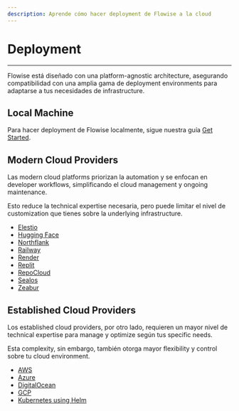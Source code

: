 ```yaml
---
description: Aprende cómo hacer deployment de Flowise a la cloud
---
```


# Deployment

***

Flowise está diseñado con una platform-agnostic architecture, asegurando compatibilidad con una amplia gama de deployment environments para adaptarse a tus necesidades de infrastructure.

## Local Machine

Para hacer deployment de Flowise localmente, sigue nuestra guía [Get Started](../../getting-started/).

## Modern Cloud Providers

Las modern cloud platforms priorizan la automation y se enfocan en developer workflows, simplificando el cloud management y ongoing maintenance.

Esto reduce la technical expertise necesaria, pero puede limitar el nivel de customization que tienes sobre la underlying infrastructure.

* [Elestio](https://elest.io/open-source/flowiseai)
* [Hugging Face](hugging-face.md)
* [Northflank](https://northflank.com/stacks/deploy-flowiseai)
* [Railway](railway.md)
* [Render](render.md)
* [Replit](replit.md)
* [RepoCloud](https://repocloud.io/details/?app_id=29)
* [Sealos](sealos.md)
* [Zeabur](zeabur.md)

## Established Cloud Providers

Los established cloud providers, por otro lado, requieren un mayor nivel de technical expertise para manage y optimize según tus specific needs.

Esta complexity, sin embargo, también otorga mayor flexibility y control sobre tu cloud environment.

* [AWS](aws.md)
* [Azure](azure.md)
* [DigitalOcean](digital-ocean.md)
* [GCP](gcp.md)
* [Kubernetes using Helm](https://artifacthub.io/packages/helm/cowboysysop/flowise)

